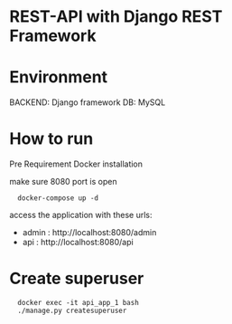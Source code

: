 # REST-API with Django REST Framework

# Environment 
BACKEND: Django framework
DB: MySQL

# How to run
Pre Requirement Docker installation

make sure 8080 port is open
```
  docker-compose up -d
```
access the application with these urls: 
  - admin   : http://localhost:8080/admin
  - api     : http://localhost:8080/api

# Create superuser
```
  docker exec -it api_app_1 bash
  ./manage.py createsuperuser
```

